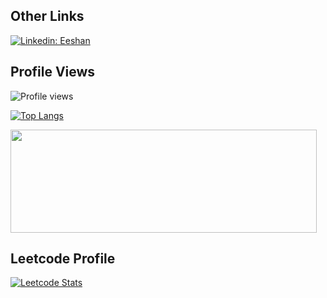 ## Other Links
[![Linkedin: Eeshan](https://img.shields.io/badge/-Eeshan-blue?style=flat-square&logo=Linkedin&logoColor=white&link=https://www.linkedin.com/in/eeshan-jaiswal-ba3ab832/)](https://www.linkedin.com/in/eeshan-jaiswal-ba3ab832/)

## Profile Views
 
<img src="https://gpvc.arturio.dev/theBrownBug" alt="Profile views"/>



[![Top Langs](https://github-readme-stats.vercel.app/api/top-langs/?username=theBrownBug&exclude_repo=CS2010&layout=compact&count_private=true)](https://github.com/anuraghazra/github-readme-stats)

<p>
  <img width="490" height="165" src="https://github-readme-stats.vercel.app/api?username=theBrownBug&show_icons=true&hide_border=false&line_height=20&title_color=f69673&icon_color=1b93c9&show_owner=true&theme=radical&count_private=true&show_icons=true&include_all_commits=true"/>
</p>

## Leetcode Profile 

[![Leetcode Stats](https://leetcode.card.workers.dev/?username=zesj&theme=dark&cache=0&extension=activity)](https://leetcode.com/zesj)


